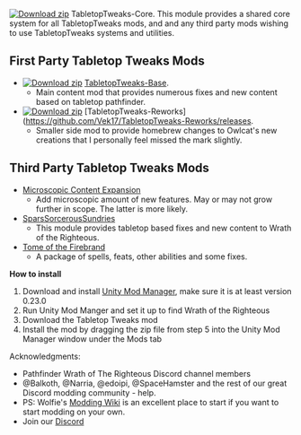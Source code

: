 [![Download zip](https://custom-icon-badges.herokuapp.com/badge/-Download-blue?style=for-the-badge&logo=download&logoColor=white "Download zip")](https://github.com/Vek17/TabletopTweaks-Core/releases/latest/download/TabletopTweaks-Core.zip) TabletopTweaks-Core.
﻿This module provides a shared core system for all TabletopTweaks mods, and and any third party mods wishing to use TabletopTweaks systems and utilities.
## First Party Tabletop Tweaks Mods
* [![Download zip](https://custom-icon-badges.herokuapp.com/badge/-Download-blue?style=for-the-badge&logo=download&logoColor=white "Download zip")](https://github.com/Vek17/TabletopTweaks-Base/releases/latest/download/TabletopTweaks-Base.zip) [TabletopTweaks-Base](https://github.com/Vek17/TabletopTweaks-Base/releases).
	* Main content mod that provides numerous fixes and new content based on tabletop pathfinder.
* [![Download zip](https://custom-icon-badges.herokuapp.com/badge/-Download-blue?style=for-the-badge&logo=download&logoColor=white "Download zip")](https://github.com/Vek17/TabletopTweaks-Reworks/releases/latest/download/TabletopTweaks-Reworks.zip) [TabletopTweaks-Reworks](https://github.com/Vek17/TabletopTweaks-Reworks/releases. 
	* Smaller side mod to provide homebrew changes to Owlcat's new creations that I personally feel missed the mark slightly.

## Third Party Tabletop Tweaks Mods
* [Microscopic Content Expansion](https://github.com/alterasc/MicroscopicContentExpansion)
	* Add microscopic amount of new features. May or may not grow further in scope. The latter is more likely.
* [SparsSorcerousSundries](https://github.com/TheSparhawk/SparsSorcerousSundries/releases)
	* This module provides tabletop based fixes and new content to Wrath of the Righteous.
* [Tome of the Firebrand](https://github.com/pheonix99/TomeOfTheFirebird/releases)
	* A package of spells, feats, other abilities and some fixes.

**How to install**

1. Download and install [Unity Mod Manager](https://github.com/newman55/unity-mod-manager), make sure it is at least version 0.23.0
2. Run Unity Mod Manger and set it up to find Wrath of the Righteous
3. Download the Tabletop Tweaks mod
4. Install the mod by dragging the zip file from step 5 into the Unity Mod Manager window under the Mods tab

Acknowledgments:  

-   Pathfinder Wrath of The Righteous Discord channel members
-   @Balkoth, @Narria, @edoipi, @SpaceHamster and the rest of our great Discord modding community - help.
-   PS: Wolfie's [Modding Wiki](https://github.com/WittleWolfie/OwlcatModdingWiki/wiki) is an excellent place to start if you want to start modding on your own.
-   Join our [Discord](https://discord.com/invite/wotr)
